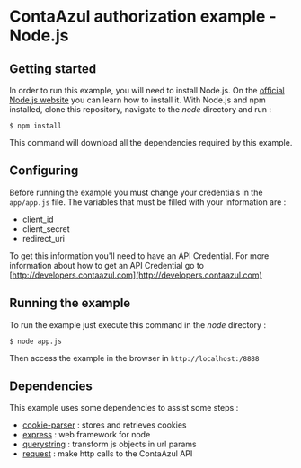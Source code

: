 # ContaAzul authorization example - Node.js

## Getting started

In order to run this example, you will need to install Node.js. On the [official Node.js website](https://nodejs.org/en/) you can learn how to install it.
With Node.js and npm installed, clone this repository, navigate to the _node_ directory and run :

`$ npm install`

This command will download all the dependencies required by this example.

## Configuring

Before running the example you must change your credentials in the `app/app.js` file.
The variables that must be filled with your information are :

 - client_id
 - client_secret
 - redirect_uri

To get this information you'll need to have an API Credential.
For more information about how to get an API Credential go to [http://developers.contaazul.com](http://developers.contaazul.com)

## Running the example

To run the example just execute this command in the _node_ directory :

`$ node app.js`

Then access the example in the browser in `http://localhost:/8888`

## Dependencies

This example uses some dependencies to assist some steps :

  - [cookie-parser](https://github.com/expressjs/cookie-parser) : stores and retrieves cookies
  - [express](https://github.com/expressjs/express) : web framework for node
  - [querystring](https://github.com/Gozala/querystring) : transform js objects in url params
  - [request](https://github.com/request/request) : make http calls to the ContaAzul API
